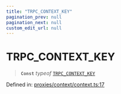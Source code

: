 ```yaml
---
title: "TRPC_CONTEXT_KEY"
pagination_prev: null
pagination_next: null
custom_edit_url: null
---
```


# TRPC\_CONTEXT\_KEY

> **`Const`** *typeof* [`TRPC_CONTEXT_KEY`](TRPC_CONTEXT_KEY.md)

Defined in:  [proxies/context/context.ts:17](https://github.com/bevm0/trpc-svelte-toolbox/blob/1f94003/packages/trpc-svelte-query/src/proxies/context/context.ts#L17)
